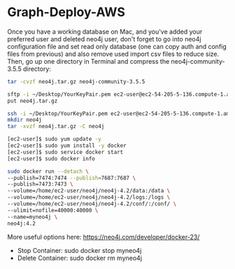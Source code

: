 # Graph-Deploy-AWS

Once you have a working database on Mac, and you've added your preferred user and deleted neo4j user, don't forget to go into neo4j configuration file and set read only database (one can copy auth and config files from previous) and also remove used import csv files to reduce size. Then, go up one directory in Terminal and compress the neo4j-community-3.5.5 directory:
```bash
tar -cvzf neo4j.tar.gz neo4j-community-3.5.5
```

```bash
sftp -i ~/Desktop/YourKeyPair.pem ec2-user@ec2-54-205-5-136.compute-1.amazonaws.com
put neo4j.tar.gz
```

```bash
ssh -i ~/Desktop/YourKeyPair.pem ec2-user@ec2-54-205-5-136.compute-1.amazonaws.com
mkdir neo4j
tar -xvzf neo4j.tar.gz -C neo4j
```

```bash
[ec2-user]$ sudo yum update -y
[ec2-user]$ sudo yum install -y docker
[ec2-user]$ sudo service docker start
[ec2-user]$ sudo docker info
```

```bash
sudo docker run --detach \
--publish=7474:7474 --publish=7687:7687 \
--publish=7473:7473 \
--volume=/home/ec2-user/neo4j/neo4j-4.2/data:/data \
--volume=/home/ec2-user/neo4j/neo4j-4.2/logs:/logs \
--volume=/home/ec2-user/neo4j/neo4j-4.2/conf/:/conf/ \
--ulimit=nofile=40000:40000 \
--name=myneo4j \
neo4j:4.2
```

More useful options here: https://neo4j.com/developer/docker-23/
* Stop Container: sudo docker stop myneo4j
* Delete Container: sudo docker rm myneo4j
